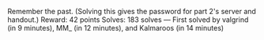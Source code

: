 Remember the past. (Solving this gives the password for part 2's server and handout.)
Reward: 42 points
Solves: 183 solves — First solved by valgrind (in 9 minutes), MM_ (in 12 minutes), and
Kalmaroos (in 14 minutes)
